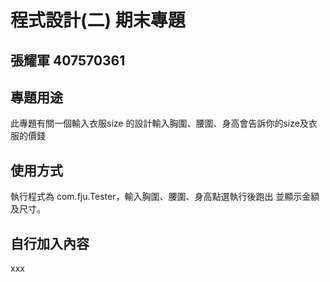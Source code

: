 # 程式設計(二) 期末專題
## 張耀軍 407570361

## 專題用途
此專題有關一個輸入衣服size 的設計輸入胸圍、腰圍、身高會告訴你的size及衣服的價錢

## 使用方式
 執行程式為 com.fju.Tester，輸入胸圍、腰圍、身高點選執行後跑出
 並顯示金額及尺寸。

## 自行加入內容
xxx